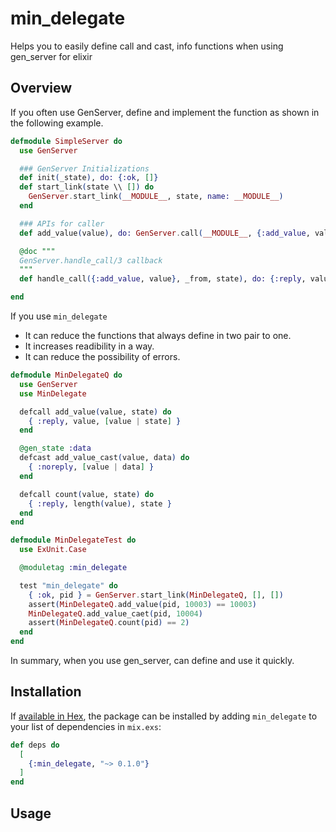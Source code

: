 min_delegate
========
Helps you to easily define call and cast, info functions when using gen_server for elixir

## Overview

If you often use GenServer, define and implement the function as shown in the following example.

```elixir
defmodule SimpleServer do
  use GenServer

  ### GenServer Initializations
  def init(_state), do: {:ok, []}
  def start_link(state \\ []) do
    GenServer.start_link(__MODULE__, state, name: __MODULE__)
  end

  ### APIs for caller
  def add_value(value), do: GenServer.call(__MODULE__, {:add_value, value})

  @doc """
  GenServer.handle_call/3 callback
  """
  def handle_call({:add_value, value}, _from, state), do: {:reply, value, [value | state]}

end
```

If you use `min_delegate`

* It can reduce the functions that always define in two pair to one.
* It increases readibility in a way.
* It can reduce the possibility of errors.

```elixir
defmodule MinDelegateQ do
  use GenServer
  use MinDelegate

  defcall add_value(value, state) do
    { :reply, value, [value | state] }
  end

  @gen_state :data
  defcast add_value_cast(value, data) do
    { :noreply, [value | data] }
  end

  defcall count(value, state) do
    { :reply, length(value), state }
  end
end

defmodule MinDelegateTest do
  use ExUnit.Case

  @moduletag :min_delegate

  test "min_delegate" do
    { :ok, pid } = GenServer.start_link(MinDelegateQ, [], [])
    assert(MinDelegateQ.add_value(pid, 10003) == 10003)
    MinDelegateQ.add_value_caet(pid, 10004)
    assert(MinDelegateQ.count(pid) == 2)
  end
end
```

In summary, when you use gen_server, can define and use it quickly.


## Installation

If [available in Hex](https://hex.pm/docs/publish), the package can be installed
by adding `min_delegate` to your list of dependencies in `mix.exs`:

```elixir
def deps do
  [
    {:min_delegate, "~> 0.1.0"}
  ]
end
```
## Usage
